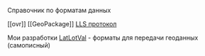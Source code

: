 Справочник по форматам данных

[[ovr]]
[[GeoPackage]]
[LLS протокол](LLS.md)

Мои разработки
 [LatLotVal](LatLotVal.md) - форматы для передачи геоданных (самописный)
 

